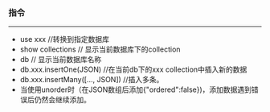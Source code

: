### 指令

---

* use xxx //转换到指定数据库
* show collections // 显示当前数据库下的collection
* db // 显示当前数据库名称
* db.xxx.insertOne(JSON)  //在当前db下的xxx collection中插入新的数据
* db.xxx.insertMany([..., JSON]) //插入多条。
* 当使用unorder时（在JSON数组后添加{"ordered":false})，添加数据遇到错误后仍然会继续添加。

